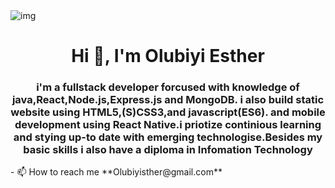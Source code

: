 <img src="https://images.techopedia.com/images/uploads/istock-1154231467.jpeg?w=800&h=0&mode=max&quality=70&scale=both" alt="img"/>
<h1 align="center">Hi 👋, I'm Olubiyi Esther</h1>
<h3 align="center">i'm a fullstack developer forcused with knowledge of java,React,Node.js,Express.js and MongoDB. i also build static website using HTML5,(S)CSS3,and javascript(ES6). and mobile development using React Native.i priotize continious learning and stying up-to date with emerging technologise.Besides my basic skills i also have a diploma in Infomation Technology
</h3>
- 📫 How to reach me **Olubiyisther@gmail.com**

